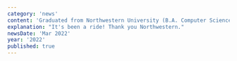 ```yaml
---
category: 'news'
content: 'Graduated from Northwestern University (B.A. Computer Science) 🎓'
explanation: "It's been a ride! Thank you Northwestern."
newsDate: 'Mar 2022'
year: '2022'
published: true
---
```

